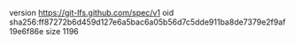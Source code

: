 version https://git-lfs.github.com/spec/v1
oid sha256:ff87272b6d459d127e6a5bac6a05b56d7c5dde911ba8de7379e2f9af19e6f86e
size 1196
